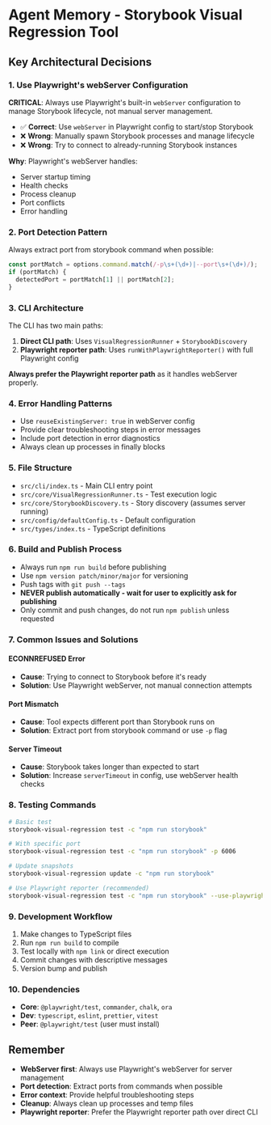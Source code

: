 # Agent Memory - Storybook Visual Regression Tool

## Key Architectural Decisions

### 1. Use Playwright's webServer Configuration

**CRITICAL**: Always use Playwright's built-in `webServer` configuration to manage Storybook lifecycle, not manual server management.

- ✅ **Correct**: Use `webServer` in Playwright config to start/stop Storybook
- ❌ **Wrong**: Manually spawn Storybook processes and manage lifecycle
- ❌ **Wrong**: Try to connect to already-running Storybook instances

**Why**: Playwright's webServer handles:

- Server startup timing
- Health checks
- Process cleanup
- Port conflicts
- Error handling

### 2. Port Detection Pattern

Always extract port from storybook command when possible:

```typescript
const portMatch = options.command.match(/-p\s+(\d+)|--port\s+(\d+)/);
if (portMatch) {
  detectedPort = portMatch[1] || portMatch[2];
}
```

### 3. CLI Architecture

The CLI has two main paths:

1. **Direct CLI path**: Uses `VisualRegressionRunner` + `StorybookDiscovery`
2. **Playwright reporter path**: Uses `runWithPlaywrightReporter()` with full Playwright config

**Always prefer the Playwright reporter path** as it handles webServer properly.

### 4. Error Handling Patterns

- Use `reuseExistingServer: true` in webServer config
- Provide clear troubleshooting steps in error messages
- Include port detection in error diagnostics
- Always clean up processes in finally blocks

### 5. File Structure

- `src/cli/index.ts` - Main CLI entry point
- `src/core/VisualRegressionRunner.ts` - Test execution logic
- `src/core/StorybookDiscovery.ts` - Story discovery (assumes server running)
- `src/config/defaultConfig.ts` - Default configuration
- `src/types/index.ts` - TypeScript definitions

### 6. Build and Publish Process

- Always run `npm run build` before publishing
- Use `npm version patch/minor/major` for versioning
- Push tags with `git push --tags`
- **NEVER publish automatically - wait for user to explicitly ask for publishing**
- Only commit and push changes, do not run `npm publish` unless requested

### 7. Common Issues and Solutions

#### ECONNREFUSED Error

- **Cause**: Trying to connect to Storybook before it's ready
- **Solution**: Use Playwright webServer, not manual connection attempts

#### Port Mismatch

- **Cause**: Tool expects different port than Storybook runs on
- **Solution**: Extract port from storybook command or use `-p` flag

#### Server Timeout

- **Cause**: Storybook takes longer than expected to start
- **Solution**: Increase `serverTimeout` in config, use webServer health checks

### 8. Testing Commands

```bash
# Basic test
storybook-visual-regression test -c "npm run storybook"

# With specific port
storybook-visual-regression test -c "npm run storybook" -p 6006

# Update snapshots
storybook-visual-regression update -c "npm run storybook"

# Use Playwright reporter (recommended)
storybook-visual-regression test -c "npm run storybook" --use-playwright-reporter
```

### 9. Development Workflow

1. Make changes to TypeScript files
2. Run `npm run build` to compile
3. Test locally with `npm link` or direct execution
4. Commit changes with descriptive messages
5. Version bump and publish

### 10. Dependencies

- **Core**: `@playwright/test`, `commander`, `chalk`, `ora`
- **Dev**: `typescript`, `eslint`, `prettier`, `vitest`
- **Peer**: `@playwright/test` (user must install)

## Remember

- **WebServer first**: Always use Playwright's webServer for server management
- **Port detection**: Extract ports from commands when possible
- **Error context**: Provide helpful troubleshooting steps
- **Cleanup**: Always clean up processes and temp files
- **Playwright reporter**: Prefer the Playwright reporter path over direct CLI
